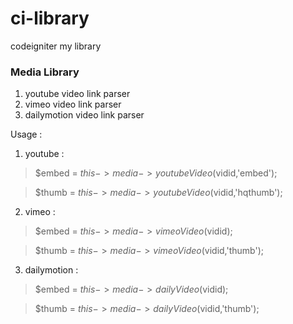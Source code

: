 ci-library
==========

codeigniter my library

### Media Library
1.  youtube video link parser
2.  vimeo video link parser
3.  dailymotion video link parser


Usage :

1. youtube :

> $embed = $this->media->youtubeVideo($vidid,'embed');

> $thumb = $this->media->youtubeVideo($vidid,'hqthumb');

2. vimeo : 

> $embed = $this->media->vimeoVideo($vidid); 

> $thumb = $this->media->vimeoVideo($vidid,'thumb');

3. dailymotion : 

> $embed = $this->media->dailyVideo($vidid);

> $thumb = $this->media->dailyVideo($vidid,'thumb');
